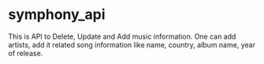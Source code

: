 # symphony_api
This is API to Delete, Update and Add music information. One can add artists, add it related song information like name, country, album name, year of release.
